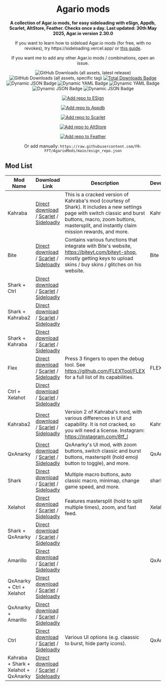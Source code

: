 <!-- README.md is generated via README_template.md. Do not modify README.md manually. -->
<h1 align="center">Agario mods</h1>

<p align="center"><strong>A collection of Agar.io mods, for easy sideloading with eSign, Appdb, Scarlet, AltStore, Feather. Checks once a day. Last updated: 30th May 2025, Agar.io version 2.30.0</strong></p>
<p align="center">If you want to learn how to sideload Agar.io mods (for free, with no revokes), try https://sideloading.vercel.app/ or <a href="https://docs.google.com/document/d/1QseJR-ZTGJO0q99l9eh1-wsR-tldtbsM6rbsti08EDQ/edit?pli=1&tab=t.0">this guide</a>.</p>
<p align="center">If you want me to add any other Agar.io mods / combinations, open an issue.</p>

<p align="center">
    <img alt="GitHub Downloads (all assets, latest release)" src="https://img.shields.io/github/downloads/FR-FFT/AgarioMods/latest/total">
    <img alt="GitHub Downloads (all assets, specific tag)" src="https://img.shields.io/github/downloads/FR-FFT/AgarioMods/signed-ipas-beta/total?label=Direct%20installs">
    <a href="https://github.com/FR-FFT/AgarioMods/releases"><img src="https://img.shields.io/github/downloads/FR-FFT/AgarioMods/total?color=%23007BFF&label=Total%20Downloads" alt="Total Downloads Badge"></a>
    <img alt="Dynamic JSON Badge" src="https://img.shields.io/badge/dynamic/json?url=https%3A%2F%2Fitunes.apple.com%2Flookup%3Fid%3D995999703%26country%3Dus%26ia%3Dweb&query=%24.results.0.version&label=Agar.io%20version">
    <img alt="Dynamic YAML Badge" src="https://img.shields.io/badge/dynamic/yaml?url=https%3A%2F%2Fgithub.com%2FFR-FFT%2FAgarioMods%2Fraw%2Frefs%2Fheads%2Fmain%2Fversion.txt&query=%24&label=Mods%20version">
    <img alt="Dynamic YAML Badge" src="https://img.shields.io/badge/dynamic/yaml?url=https%3A%2F%2Fgithub.com%2FFR-FFT%2FAgarioMods%2Fraw%2Frefs%2Fheads%2Fmain%2Flast_updated.txt&query=%24&label=Updated">
    <img alt="Dynamic JSON Badge" src="https://img.shields.io/badge/dynamic/json?url=https%3A%2F%2Fraw.githubusercontent.com%2FFR-FFT%2FAgarioMods%2Frefs%2Fheads%2Fmain%2Fcertificate_status.json&query=%24.revoked&label=Revoked">
    <img alt="Dynamic JSON Badge" src="https://img.shields.io/badge/dynamic/json?url=https%3A%2F%2Fraw.githubusercontent.com%2FFR-FFT%2FAgarioMods%2Frefs%2Fheads%2Fmain%2Fcertificate_status.json&query=%24.last_checked_tag&label=Certificate">
</p>

<p align="center">
    <a href="https://fwuf.in/#/esign://addsource?url=https://raw.githubusercontent.com/FR-FFT/AgarioMods/main/esign_repo.json">
    <img src="https://img.shields.io/badge/Add%20repo%20to%20ESign-%20blue?style=for-the-badge&color=1e90ff" alt="Add repo to ESign">
  </a>
</p>

<p align="center">
    <a href="https://appdb.to/repos/import?url=https://raw.githubusercontent.com/FR-FFT/AgarioMods/main/esign_repo.json">
    <img src="https://img.shields.io/badge/Add%20repo%20to%20Appdb-%20blue?style=for-the-badge&color=0048ba" alt="Add repo to Appdb">
  </a>
</p>

<p align="center">
    <a href="https://fwuf.in/#/scarlet://repo=https://raw.githubusercontent.com/FR-FFT/AgarioMods/main/scarlet_repo.json">
    <img src="https://img.shields.io/badge/Add%20repo%20to%20Scarlet-%20red?style=for-the-badge&color=ff0000" alt="Add repo to Scarlet">
  </a>
</p>

<p align="center">
    <a href="https://fwuf.in/#/altstore://source?url=https://raw.githubusercontent.com/FR-FFT/AgarioMods/main/esign_repo.json">
    <img src="https://img.shields.io/badge/Add%20repo%20to%20AltStore-%202E7E85?style=for-the-badge&color=2E7E85" alt="Add repo to AltStore">
  </a>
</p>

<p align="center">
    <a href="https://fwuf.in/#/feather://source/https://raw.githubusercontent.com/FR-FFT/AgarioMods/main/esign_repo.json">
    <img src="https://img.shields.io/badge/Add%20repo%20to%20Feather-%20blue?style=for-the-badge&color=808BF8" alt="Add repo to Feather">
  </a>
<p align="center">
    Or add manually: <code>https://raw.githubusercontent.com/FR-FFT/AgarioMods/main/esign_repo.json</code>
</p>


<!-- <p align="center">
    <a href="https://fwuf.in/#/sideloadly:https://github.com/FR-FFT/AgarioMods/releases/download/2.30.0/AgarMod_2.30.0.ipa">
    <img src="https://img.shields.io/badge/Sideload%20with%20Sideloadly-%2016CDC4?style=for-the-badge&color=16CDC4" alt="Sideload with Sideloadly">
  </a>
</p> -->

## Mod List

| Mod Name | Download Link | Description | Developer |
|----------|---------------|-------------|-----------|
| Kahraba | [Direct download](https://github.com/FR-FFT/AgarioMods/releases/download/v2.30.0/Kahraba.ipa) / [Scarlet](https://fwuf.in/#/scarlet://install=https://github.com/FR-FFT/AgarioMods/releases/download/v2.30.0/Kahraba.ipa) / [Sideloadly](https://fwuf.in/#/sideloadly:https://github.com/FR-FFT/AgarioMods/releases/download/v2.30.0/Kahraba.ipa) | This is a cracked version of Kahraba's mod (courtesy of Shark). It includes a new settings page with switch classic and burst buttons, macro, zoom buttons, mastersplit, and instantly claim mission rewards, and more. | Kahraba |
| Bite | [Direct download](https://github.com/FR-FFT/AgarioMods/releases/download/v2.30.0/Bite.ipa) / [Scarlet](https://fwuf.in/#/scarlet://install=https://github.com/FR-FFT/AgarioMods/releases/download/v2.30.0/Bite.ipa) / [Sideloadly](https://fwuf.in/#/sideloadly:https://github.com/FR-FFT/AgarioMods/releases/download/v2.30.0/Bite.ipa) | Contains various functions that integrate with Bite's website, https://biteyt.com/biteyt-shop, mostly getting keys to upload skins / buy skins / glitches on his website. | Bite |
| Shark + Ctrl | [Direct download](https://github.com/FR-FFT/AgarioMods/releases/download/v2.30.0/Shark.%2B.Ctrl.ipa) / [Scarlet](https://fwuf.in/#/scarlet://install=https://github.com/FR-FFT/AgarioMods/releases/download/v2.30.0/Shark.%2B.Ctrl.ipa) / [Sideloadly](https://fwuf.in/#/sideloadly:https://github.com/FR-FFT/AgarioMods/releases/download/v2.30.0/Shark.%2B.Ctrl.ipa) |  |  |
| Shark + Kahraba2 | [Direct download](https://github.com/FR-FFT/AgarioMods/releases/download/v2.30.0/Shark.%2B.Kahraba2.ipa) / [Scarlet](https://fwuf.in/#/scarlet://install=https://github.com/FR-FFT/AgarioMods/releases/download/v2.30.0/Shark.%2B.Kahraba2.ipa) / [Sideloadly](https://fwuf.in/#/sideloadly:https://github.com/FR-FFT/AgarioMods/releases/download/v2.30.0/Shark.%2B.Kahraba2.ipa) |  |  |
| Shark + Kahraba | [Direct download](https://github.com/FR-FFT/AgarioMods/releases/download/v2.30.0/Shark.%2B.Kahraba.ipa) / [Scarlet](https://fwuf.in/#/scarlet://install=https://github.com/FR-FFT/AgarioMods/releases/download/v2.30.0/Shark.%2B.Kahraba.ipa) / [Sideloadly](https://fwuf.in/#/sideloadly:https://github.com/FR-FFT/AgarioMods/releases/download/v2.30.0/Shark.%2B.Kahraba.ipa) |  |  |
| Flex | [Direct download](https://github.com/FR-FFT/AgarioMods/releases/download/v2.30.0/Flex.ipa) / [Scarlet](https://fwuf.in/#/scarlet://install=https://github.com/FR-FFT/AgarioMods/releases/download/v2.30.0/Flex.ipa) / [Sideloadly](https://fwuf.in/#/sideloadly:https://github.com/FR-FFT/AgarioMods/releases/download/v2.30.0/Flex.ipa) | Press 3 fingers to open the debug tool. See https://github.com/FLEXTool/FLEX for a full list of its capabilities. | FLEXTool |
| Ctrl + Xelahot | [Direct download](https://github.com/FR-FFT/AgarioMods/releases/download/v2.30.0/Ctrl.%2B.Xelahot.ipa) / [Scarlet](https://fwuf.in/#/scarlet://install=https://github.com/FR-FFT/AgarioMods/releases/download/v2.30.0/Ctrl.%2B.Xelahot.ipa) / [Sideloadly](https://fwuf.in/#/sideloadly:https://github.com/FR-FFT/AgarioMods/releases/download/v2.30.0/Ctrl.%2B.Xelahot.ipa) |  |  |
| Kahraba2 | [Direct download](https://github.com/FR-FFT/AgarioMods/releases/download/v2.30.0/Kahraba2.ipa) / [Scarlet](https://fwuf.in/#/scarlet://install=https://github.com/FR-FFT/AgarioMods/releases/download/v2.30.0/Kahraba2.ipa) / [Sideloadly](https://fwuf.in/#/sideloadly:https://github.com/FR-FFT/AgarioMods/releases/download/v2.30.0/Kahraba2.ipa) | Version 2 of Kahraba's mod, with various differences in UI and capability. It is not cracked, so you will need a license. Instagram: https://instagram.com/8tf_l | Kahraba |
| QxAnarky | [Direct download](https://github.com/FR-FFT/AgarioMods/releases/download/v2.30.0/QxAnarky.ipa) / [Scarlet](https://fwuf.in/#/scarlet://install=https://github.com/FR-FFT/AgarioMods/releases/download/v2.30.0/QxAnarky.ipa) / [Sideloadly](https://fwuf.in/#/sideloadly:https://github.com/FR-FFT/AgarioMods/releases/download/v2.30.0/QxAnarky.ipa) | QxAnarky's UI mod, with zoom buttons, switch classic and burst buttons, mastersplit (hold emoji button to toggle), and more. | QxAnarky |
| Shark | [Direct download](https://github.com/FR-FFT/AgarioMods/releases/download/v2.30.0/Shark.ipa) / [Scarlet](https://fwuf.in/#/scarlet://install=https://github.com/FR-FFT/AgarioMods/releases/download/v2.30.0/Shark.ipa) / [Sideloadly](https://fwuf.in/#/sideloadly:https://github.com/FR-FFT/AgarioMods/releases/download/v2.30.0/Shark.ipa) | Multiple macro buttons, auto classic macro, minimap, change game speed, and more. | shark.ytb |
| Xelahot | [Direct download](https://github.com/FR-FFT/AgarioMods/releases/download/v2.30.0/Xelahot.ipa) / [Scarlet](https://fwuf.in/#/scarlet://install=https://github.com/FR-FFT/AgarioMods/releases/download/v2.30.0/Xelahot.ipa) / [Sideloadly](https://fwuf.in/#/sideloadly:https://github.com/FR-FFT/AgarioMods/releases/download/v2.30.0/Xelahot.ipa) | Features mastersplit (hold to split multiple times), zoom, and fast feed. | Xelahot |
| Shark + QxAnarky | [Direct download](https://github.com/FR-FFT/AgarioMods/releases/download/v2.30.0/Shark.%2B.QxAnarky.ipa) / [Scarlet](https://fwuf.in/#/scarlet://install=https://github.com/FR-FFT/AgarioMods/releases/download/v2.30.0/Shark.%2B.QxAnarky.ipa) / [Sideloadly](https://fwuf.in/#/sideloadly:https://github.com/FR-FFT/AgarioMods/releases/download/v2.30.0/Shark.%2B.QxAnarky.ipa) |  |  |
| Amarillo | [Direct download](https://github.com/FR-FFT/AgarioMods/releases/download/v2.30.0/Amarillo.ipa) / [Scarlet](https://fwuf.in/#/scarlet://install=https://github.com/FR-FFT/AgarioMods/releases/download/v2.30.0/Amarillo.ipa) / [Sideloadly](https://fwuf.in/#/sideloadly:https://github.com/FR-FFT/AgarioMods/releases/download/v2.30.0/Amarillo.ipa) |  | QxAngel |
| QxAnarky + Ctrl + Xelahot | [Direct download](https://github.com/FR-FFT/AgarioMods/releases/download/v2.30.0/QxAnarky.%2B.Ctrl.%2B.Xelahot.ipa) / [Scarlet](https://fwuf.in/#/scarlet://install=https://github.com/FR-FFT/AgarioMods/releases/download/v2.30.0/QxAnarky.%2B.Ctrl.%2B.Xelahot.ipa) / [Sideloadly](https://fwuf.in/#/sideloadly:https://github.com/FR-FFT/AgarioMods/releases/download/v2.30.0/QxAnarky.%2B.Ctrl.%2B.Xelahot.ipa) |  |  |
| QxAnarky + Amarillo | [Direct download](https://github.com/FR-FFT/AgarioMods/releases/download/v2.30.0/QxAnarky.%2B.Amarillo.ipa) / [Scarlet](https://fwuf.in/#/scarlet://install=https://github.com/FR-FFT/AgarioMods/releases/download/v2.30.0/QxAnarky.%2B.Amarillo.ipa) / [Sideloadly](https://fwuf.in/#/sideloadly:https://github.com/FR-FFT/AgarioMods/releases/download/v2.30.0/QxAnarky.%2B.Amarillo.ipa) |  |  |
| Ctrl | [Direct download](https://github.com/FR-FFT/AgarioMods/releases/download/v2.30.0/Ctrl.ipa) / [Scarlet](https://fwuf.in/#/scarlet://install=https://github.com/FR-FFT/AgarioMods/releases/download/v2.30.0/Ctrl.ipa) / [Sideloadly](https://fwuf.in/#/sideloadly:https://github.com/FR-FFT/AgarioMods/releases/download/v2.30.0/Ctrl.ipa) | Various UI options (e.g. claassic to burst, hide party icons). | QxAnarky |
| Kahraba + Shark + Xelahot + QxAnarky | [Direct download](https://github.com/FR-FFT/AgarioMods/releases/download/v2.30.0/Kahraba.%2B.Shark.%2B.Xelahot.%2B.QxAnarky.ipa) / [Scarlet](https://fwuf.in/#/scarlet://install=https://github.com/FR-FFT/AgarioMods/releases/download/v2.30.0/Kahraba.%2B.Shark.%2B.Xelahot.%2B.QxAnarky.ipa) / [Sideloadly](https://fwuf.in/#/sideloadly:https://github.com/FR-FFT/AgarioMods/releases/download/v2.30.0/Kahraba.%2B.Shark.%2B.Xelahot.%2B.QxAnarky.ipa) |  |  |
